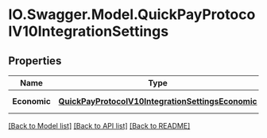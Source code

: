 # IO.Swagger.Model.QuickPayProtocolV10IntegrationSettings
## Properties

Name | Type | Description | Notes
------------ | ------------- | ------------- | -------------
**Economic** | [**QuickPayProtocolV10IntegrationSettingsEconomic**](QuickPayProtocolV10IntegrationSettingsEconomic.md) | e-conomic settings | [optional] 

[[Back to Model list]](../README.md#documentation-for-models) [[Back to API list]](../README.md#documentation-for-api-endpoints) [[Back to README]](../README.md)

